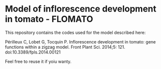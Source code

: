 # Model of inflorescence development in tomato - FLOMATO

This repository contains the codes used for the model described here:

Périlleux C, Lobet G, Tocquin P. Inflorescence development in tomato: gene functions within a zigzag model. Front Plant Sci. 2014;5: 121. doi:10.3389/fpls.2014.00121

Feel free to reuse it if yoiu wanty.
